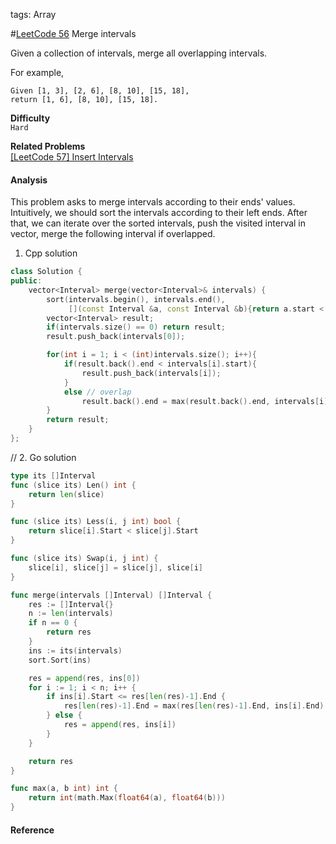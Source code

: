 tags: Array

#[LeetCode 56] Merge intervals

Given a collection of intervals, merge all overlapping intervals.

For example,

    Given [1, 3], [2, 6], [8, 10], [15, 18],
    return [1, 6], [8, 10], [15, 18].

**Difficulty**  
`Hard`

**Related Problems**  
[[LeetCode 57] Insert Intervals]()

#### Analysis
This problem asks to merge intervals according to their ends' values.
Intuitively, we should sort the intervals according to their left ends.
After that, we can iterate over the sorted intervals, push the visited interval in vector, merge the following interval if overlapped.


1. Cpp solution

```cpp
class Solution {
public:
    vector<Interval> merge(vector<Interval>& intervals) {
        sort(intervals.begin(), intervals.end(), 
             [](const Interval &a, const Interval &b){return a.start < b.start;});
        vector<Interval> result;
        if(intervals.size() == 0) return result;
        result.push_back(intervals[0]);

        for(int i = 1; i < (int)intervals.size(); i++){
            if(result.back().end < intervals[i].start){
                result.push_back(intervals[i]);
            }
            else // overlap
                result.back().end = max(result.back().end, intervals[i].end);
        }
        return result;
    }
};
```


// 2. Go solution

```go
type its []Interval
func (slice its) Len() int {
    return len(slice)
}

func (slice its) Less(i, j int) bool {
    return slice[i].Start < slice[j].Start
}

func (slice its) Swap(i, j int) {
    slice[i], slice[j] = slice[j], slice[i]
}

func merge(intervals []Interval) []Interval {
    res := []Interval{}
    n := len(intervals)
    if n == 0 {
        return res
    }
    ins := its(intervals)
    sort.Sort(ins)

    res = append(res, ins[0])
    for i := 1; i < n; i++ {
        if ins[i].Start <= res[len(res)-1].End {
            res[len(res)-1].End = max(res[len(res)-1].End, ins[i].End)
        } else {
            res = append(res, ins[i])
        }
    }

    return res
}

func max(a, b int) int {
    return int(math.Max(float64(a), float64(b)))
}
```

#### Reference

[LeetCode 56]:https://leetcode.com/problems/merge-intervals

